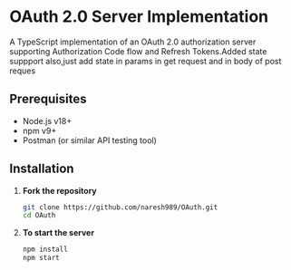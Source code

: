 # OAuth 2.0 Server Implementation

A TypeScript implementation of an OAuth 2.0 authorization server supporting Authorization Code flow and Refresh Tokens.Added state suppport also,just add state in params in get request and in body of post reques 

## Prerequisites

- Node.js v18+
- npm v9+
- Postman (or similar API testing tool)
  

## Installation

1. **Fork the repository**
   ```bash
   git clone https://github.com/naresh989/OAuth.git
   cd OAuth
2. **To start the server**
   ```bash
   npm install
   npm start  
